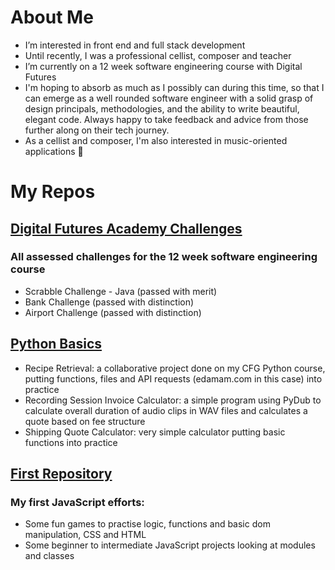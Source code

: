 # About Me 
- I’m interested in front end and full stack development  
- Until recently, I was a professional cellist, composer and teacher
- I’m currently on a 12 week software engineering course with Digital Futures  
- I'm hoping to absorb as much as I possibly can during this time, so that I can emerge as a well rounded software engineer with a solid grasp of design principals, methodologies, and the ability to write beautiful, elegant code. Always happy to take feedback and advice from those further along on their tech journey.
- As a cellist and composer, I'm also interested in music-oriented applications 🎵 

# My Repos
## [Digital Futures Academy Challenges](https://github.com/derynL/digital-futures-challenges)
### All assessed challenges for the 12 week software engineering course
-   Scrabble Challenge - Java (passed with merit)
-   Bank Challenge (passed with distinction)
-   Airport Challenge (passed with distinction)
## [Python Basics](https://github.com/derynL/python_projects)
-   Recipe Retrieval: a collaborative project done on my CFG Python course, putting functions, files and API requests (edamam.com in this case) into practice
-   Recording Session Invoice Calculator: a simple program using PyDub to calculate overall duration of audio clips in WAV files and calculates a quote based on fee structure
-   Shipping Quote Calculator: very simple calculator putting basic functions into practice
## [First Repository](https://github.com/derynL/firstRepository)
### My first JavaScript efforts: 
-   Some fun games to practise logic, functions and basic dom manipulation, CSS and HTML
-   Some beginner to intermediate JavaScript projects looking at modules and classes

<!---
derynL/derynL is a ✨ special ✨ repository because its `README.md` (this file) appears on your GitHub profile.
You can click the Preview link to take a look at your changes.
--->
